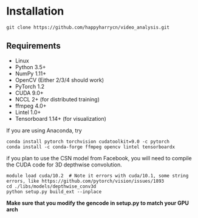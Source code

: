 # Installation

```shell
git clone https://github.com/happyharrycn/video_analysis.git
```

## Requirements

- Linux
- Python 3.5+
- NumPy 1.11+
- OpenCV (Either 2/3/4 should work)
- PyTorch 1.2
- CUDA 9.0+
- NCCL 2+ (for distributed training)
- ffmpeg 4.0+
- Lintel 1.0+
- Tensorboard 1.14+ (for visualization)


If you are using Anaconda, try

```shell
conda install pytorch torchvision cudatoolkit=9.0 -c pytorch
conda install -c conda-forge ffmpeg opencv lintel tensorboardx
```

if you plan to use the CSN model from Facebook, you will need to compile the CUDA code for 3D depthwise convolution.

```shell
module load cuda/10.2  # Note it errors with cuda/10.1, some string errors, like https://github.com/pytorch/vision/issues/1893
cd ./libs/models/depthwise_conv3d
python setup.py build_ext --inplace
```

**Make sure that you modify the gencode in setup.py to match your GPU arch**
